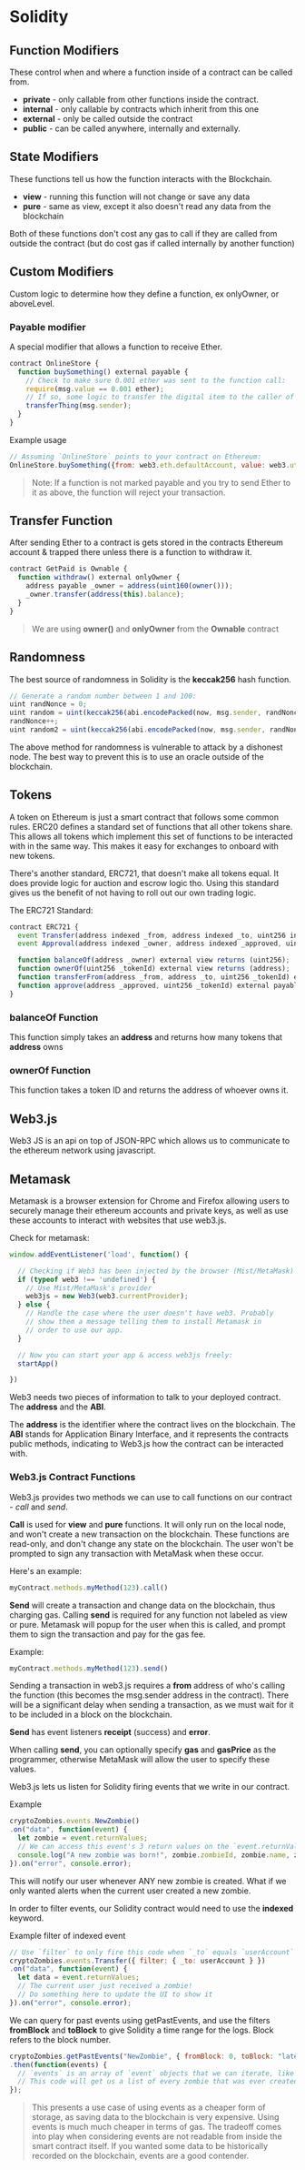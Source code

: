 # Solidity

## Function Modifiers

These control when and where a function inside of a contract can be called from.

* **private** - only callable from other functions inside the contract.
* **internal** - only callable by contracts which inherit from this one
* **external** - only be called outside the contract
* **public** - can be called anywhere, internally and externally.

## State Modifiers

These functions tell us how the function interacts with the Blockchain.

* **view** - running this function will not change or save any data
* **pure** - same as view, except it also doesn't read any data from the blockchain

Both of these functions don't cost any gas to call if they are called from outside the contract (but do cost gas if called internally by another function)

## Custom Modifiers

Custom logic to determine how they define a function, ex onlyOwner, or aboveLevel.

### Payable modifier

A special modifier that allows a function to receive Ether. 

```js
contract OnlineStore {
  function buySomething() external payable {
    // Check to make sure 0.001 ether was sent to the function call:
    require(msg.value == 0.001 ether);
    // If so, some logic to transfer the digital item to the caller of the function:
    transferThing(msg.sender);
  }
}
```

Example usage

```js
// Assuming `OnlineStore` points to your contract on Ethereum:
OnlineStore.buySomething({from: web3.eth.defaultAccount, value: web3.utils.toWei(0.001)})
```

> Note: If a function is not marked payable and you try to send Ether to it as above, the function will reject your transaction.

## Transfer Function

After sending Ether to a contract is gets stored in the contracts Ethereum account & trapped there unless there is a function to withdraw it.

```js
contract GetPaid is Ownable {
  function withdraw() external onlyOwner {
    address payable _owner = address(uint160(owner()));
    _owner.transfer(address(this).balance);
  }
}
```

> We are using **owner()** and **onlyOwner** from the **Ownable** contract

## Randomness

The best source of randomness in Solidity is the **keccak256** hash function. 

```js
// Generate a random number between 1 and 100:
uint randNonce = 0;
uint random = uint(keccak256(abi.encodePacked(now, msg.sender, randNonce))) % 100;
randNonce++;
uint random2 = uint(keccak256(abi.encodePacked(now, msg.sender, randNonce))) % 100;
```

The above method for randomness is vulnerable to attack by a dishonest node. The best way to prevent this is to use an oracle outside of the blockchain.

## Tokens

A token on Ethereum is just a smart contract that follows some common rules. ERC20 defines a standard set of functions that all other tokens share. This allows all tokens which implement this set of functions to be interacted with in the same way. This makes it easy for exchanges to onboard with new tokens. 

There's another standard, ERC721, that doesn't make all tokens equal. It does provide logic for auction and escrow logic tho. Using this standard gives us the benefit of not having to roll out our own trading logic.

The ERC721 Standard:
```js
contract ERC721 {
  event Transfer(address indexed _from, address indexed _to, uint256 indexed _tokenId);
  event Approval(address indexed _owner, address indexed _approved, uint256 indexed _tokenId);

  function balanceOf(address _owner) external view returns (uint256);
  function ownerOf(uint256 _tokenId) external view returns (address);
  function transferFrom(address _from, address _to, uint256 _tokenId) external payable;
  function approve(address _approved, uint256 _tokenId) external payable;
}
```

### balanceOf Function

This function simply takes an **address** and returns how many tokens that **address** owns

### ownerOf Function

This function takes a token ID and returns the address of whoever owns it.

## Web3.js

Web3 JS is an api on top of JSON-RPC which allows us to communicate to the ethereum network using javascript.

## Metamask

Metamask is a browser extension for Chrome and Firefox allowing users to securely manage their ethereum accounts and private keys, as well as use these accounts to interact with websites that use web3.js. 

Check for metamask:

```js
window.addEventListener('load', function() {

  // Checking if Web3 has been injected by the browser (Mist/MetaMask)
  if (typeof web3 !== 'undefined') {
    // Use Mist/MetaMask's provider
    web3js = new Web3(web3.currentProvider);
  } else {
    // Handle the case where the user doesn't have web3. Probably
    // show them a message telling them to install Metamask in
    // order to use our app.
  }

  // Now you can start your app & access web3js freely:
  startApp()

})
```

Web3 needs two pieces of information to talk to your deployed contract. The **address** and the **ABI**.

The **address** is the identifier where the contract lives on the blockchain. The **ABI** stands for Application Binary Interface, and it represents the contracts public methods, indicating to Web3.js how the contract can be interacted with. 

### **Web3.js Contract Functions**

Web3.js provides two methods we can use to call functions on our contract - *call* and _send_.

**Call** is used for **view** and **pure** functions. It will only run on the local node, and won't create a new transaction on the blockchain. These functions are read-only, and don't change any state on the blockchain. The user won't be prompted to sign any transaction with MetaMask when these occur.

Here's an example:

```js
myContract.methods.myMethod(123).call()
```

**Send** will create a transaction and change data on the blockchain, thus charging gas. Calling **send** is required for any function not labeled as view or pure. Metamask will popup for the user when this is called, and prompt them to sign the transaction and pay for the gas fee.

Example:

```js
myContract.methods.myMethod(123).send()
```

Sending a transaction in web3.js requires a **from** address of who's calling the function (this becomes the msg.sender address in the contract). There will be a significant delay when sending a transaction, as we must wait for it to be included in a block on the blockchain.

**Send** has event listeners **receipt** (success) and **error**.

When calling **send**, you can optionally specify **gas** and **gasPrice** as the programmer, otherwise MetaMask will allow the user to specify these values.

Web3.js lets us listen for Solidity firing events that we write in our contract.

Example

```js
cryptoZombies.events.NewZombie()
.on("data", function(event) {
  let zombie = event.returnValues;
  // We can access this event's 3 return values on the `event.returnValues` object:
  console.log("A new zombie was born!", zombie.zombieId, zombie.name, zombie.dna);
}).on("error", console.error);
```

This will notify our user whenever ANY new zombie is created. What if we only wanted alerts when the current user created a new zombie.

In order to filter events, our Solidity contract would need to use the **indexed** keyword.

Example filter of indexed event
```js
// Use `filter` to only fire this code when `_to` equals `userAccount`
cryptoZombies.events.Transfer({ filter: { _to: userAccount } })
.on("data", function(event) {
  let data = event.returnValues;
  // The current user just received a zombie!
  // Do something here to update the UI to show it
}).on("error", console.error);
```

We can query for past events using getPastEvents, and use the filters **fromBlock** and **toBlock** to give Solidity a time range for the logs. Block refers to the block number. 

```js
cryptoZombies.getPastEvents("NewZombie", { fromBlock: 0, toBlock: "latest" })
.then(function(events) {
  // `events` is an array of `event` objects that we can iterate, like we did above
  // This code will get us a list of every zombie that was ever created
});
```

> This presents a use case of using events as a cheaper form of storage, as saving data to the blockchain is very expensive. Using events is much much cheaper in terms of gas. The tradeoff comes into play when considering events are not readable from inside the smart contract itself. If you wanted some data to be historically recorded on the blockchain, events are a good contender.